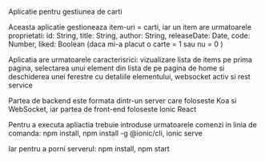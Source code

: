 Aplicatie pentru gestiunea de carti

Aceasta aplicatie gestioneaza item-uri = carti, iar un item are urmatoarele proprietati: id: String, title: String, author: String, releaseDate: Date, code: Number, liked: Boolean (daca mi-a placut o carte = 1 sau nu = 0 )

Aplicatia are urmatoarele caracterisrici: vizualizare lista de items pe prima pagina, selectarea unui element din lista de pe pagina de home si deschiderea unei ferestre cu detaliile elementului, websocket activ si rest service

Partea de backend este formata dintr-un server care foloseste Koa si WebSocket, iar partea de front-end foloseste Ionic React

Pentru a executa apliactia trebuie introduse urmatoarele comenzi in linia de comanda:
    npm install, 
    npm install -g @ionic/cli, 
    ionic serve

Iar pentru a porni serverul:
    npm install, 
    npm start
